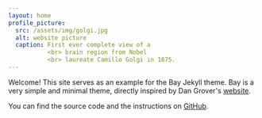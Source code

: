 ```yaml
---
layout: home
profile_picture:
  src: /assets/img/golgi.jpg
  alt: website picture
  caption: First ever complete view of a 
           <br> brain region from Nobel 
           <br> laureate Camillo Golgi in 1875.
---
```


<p>
  Welcome! This site serves as an example for the Bay Jekyll theme. Bay is a very simple and minimal theme, directly inspired by Dan Grover's <a href="http://dangrover.com">website</a>.
</p>

<p>
  You can find the source code and the instructions on <a href="https://github.com/eliottvincent/bay">GitHub</a>.
</p>
